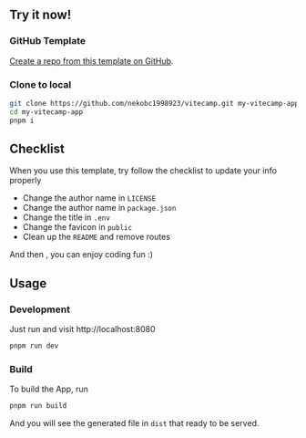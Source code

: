 ## Try it now!

### GitHub Template

[Create a repo from this template on GitHub](https://github.com/nekobc1998923/vitecamp/generate).

### Clone to local

```bash
git clone https://github.com/nekobc1998923/vitecamp.git my-vitecamp-app
cd my-vitecamp-app
pnpm i
```

## Checklist

When you use this template, try follow the checklist to update your info properly

- Change the author name in `LICENSE`
- Change the author name in `package.json`
- Change the title in `.env`
- Change the favicon in `public`
- Clean up the `README` and remove routes

And then , you can enjoy coding fun :)

## Usage

### Development

Just run and visit http://localhost:8080

```bash
pnpm run dev
```

### Build

To build the App, run

```bash
pnpm run build
```

And you will see the generated file in `dist` that ready to be served.
